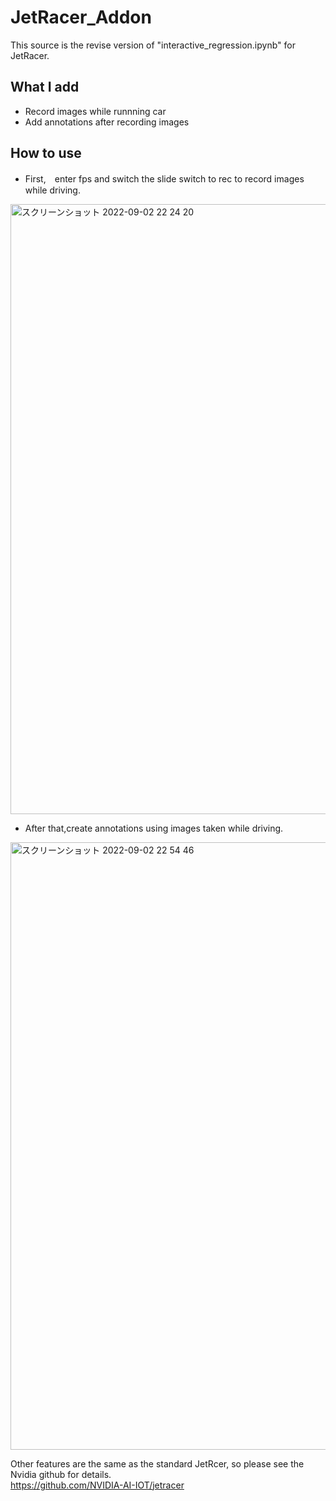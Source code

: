 # JetRacer_Addon

This source is the revise version of "interactive_regression.ipynb" for JetRacer.

## What I add

- Record images while runnning car
- Add annotations after recording images

## How to use

- First,　enter fps and switch the slide switch to rec to record images while driving.

<img width="976" alt="スクリーンショット 2022-09-02 22 24 20" src="https://user-images.githubusercontent.com/44775964/188157870-e623fcbb-ab06-466d-b6cb-6bf7fce27342.png">

- After that,create annotations using images taken while driving.

<img width="972" alt="スクリーンショット 2022-09-02 22 54 46" src="https://user-images.githubusercontent.com/44775964/188165845-41e083eb-4b7f-4e2f-9e70-bdfa7905b4bf.png">

Other features are the same as the standard JetRcer, so please see the Nvidia github for details.  
https://github.com/NVIDIA-AI-IOT/jetracer

